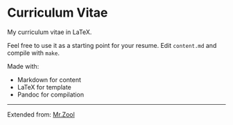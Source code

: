 # Curriculum Vitae

My curriculum vitae in LaTeX.

Feel free to use it as a starting point for your resume. Edit `content.md` and compile with `make`.

Made with: 
* Markdown for content
* LaTeX for template
* Pandoc for compilation

---

Extended from: [Mr.Zool](https://github.com/mrzool/cv-boilerplate)
